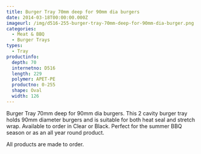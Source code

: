 ```yaml
---
title: Burger Tray 70mm deep for 90mm dia burgers
date: 2014-03-18T00:00:00.000Z
imageurl: /img/d516-255-burger-tray-70mm-deep-for-90mm-dia-burger.png
categories:
  - Meat & BBQ
  - Burger Trays
types:
  - Tray
productinfo:
  depth: 70
  internetno: D516
  length: 229
  polymer: APET-PE
  productno: 0-255
  shape: Oval
  width: 126
---
```

Burger Tray 70mm deep for 90mm dia burgers. This 2 cavity burger tray holds 90mm diameter burgers and is suitable for both heat seal and stretch wrap. Available to order in Clear or Black. Perfect for the summer BBQ season or as an all year round product.

All products are made to order.
